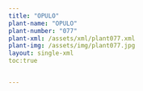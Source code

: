 ```yaml
---
title: "OPULO"
plant-name: "OPULO"
plant-number: "077"
plant-xml: /assets/xml/plant077.xml
plant-img: /assets/img/plant077.jpg
layout: single-xml
toc:true


---
```

